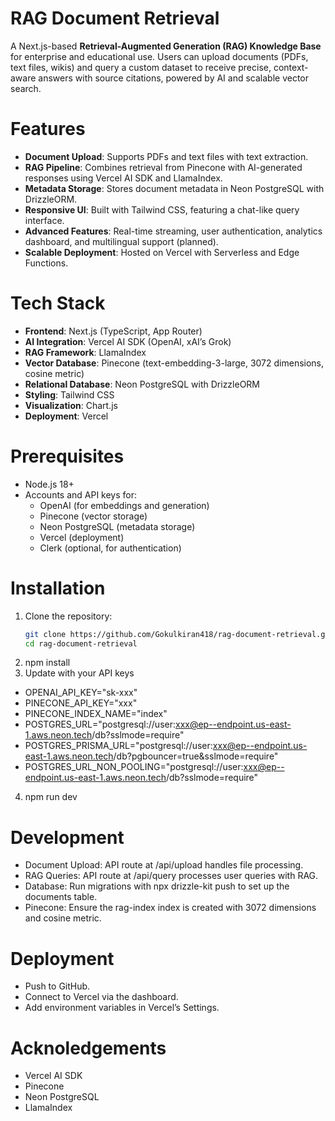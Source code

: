 # RAG Document Retrieval

A Next.js-based **Retrieval-Augmented Generation (RAG) Knowledge Base** for enterprise and educational use. Users can upload documents (PDFs, text files, wikis) and query a custom dataset to receive precise, context-aware answers with source citations, powered by AI and scalable vector search.

# Features
- **Document Upload**: Supports PDFs and text files with text extraction.
- **RAG Pipeline**: Combines retrieval from Pinecone with AI-generated responses using Vercel AI SDK and LlamaIndex.
- **Metadata Storage**: Stores document metadata in Neon PostgreSQL with DrizzleORM.
- **Responsive UI**: Built with Tailwind CSS, featuring a chat-like query interface.
- **Advanced Features**: Real-time streaming, user authentication, analytics dashboard, and multilingual support (planned).
- **Scalable Deployment**: Hosted on Vercel with Serverless and Edge Functions.

# Tech Stack
- **Frontend**: Next.js (TypeScript, App Router)
- **AI Integration**: Vercel AI SDK (OpenAI, xAI’s Grok)
- **RAG Framework**: LlamaIndex
- **Vector Database**: Pinecone (text-embedding-3-large, 3072 dimensions, cosine metric)
- **Relational Database**: Neon PostgreSQL with DrizzleORM
- **Styling**: Tailwind CSS
- **Visualization**: Chart.js
- **Deployment**: Vercel

# Prerequisites
- Node.js 18+
- Accounts and API keys for:
  - OpenAI (for embeddings and generation)
  - Pinecone (vector storage)
  - Neon PostgreSQL (metadata storage)
  - Vercel (deployment)
  - Clerk (optional, for authentication)

# Installation
1. Clone the repository:
   ```bash
   git clone https://github.com/Gokulkiran418/rag-document-retrieval.git
   cd rag-document-retrieval
2. npm install
3. Update with your API keys
- OPENAI_API_KEY="sk-xxx"
- PINECONE_API_KEY="xxx"
- PINECONE_INDEX_NAME="index"
- POSTGRES_URL="postgresql://user:xxx@ep--endpoint.us-east-1.aws.neon.tech/db?sslmode=require"
- POSTGRES_PRISMA_URL="postgresql://user:xxx@ep--endpoint.us-east-1.aws.neon.tech/db?pgbouncer=true&sslmode=require"
- POSTGRES_URL_NON_POOLING="postgresql://user:xxx@ep--endpoint.us-east-1.aws.neon.tech/db?sslmode=require"
4. npm run dev

# Development
- Document Upload: API route at /api/upload handles file processing.
- RAG Queries: API route at /api/query processes user queries with RAG.
- Database: Run migrations with npx drizzle-kit push to set up the documents table.
- Pinecone: Ensure the rag-index index is created with 3072 dimensions and cosine metric.

# Deployment
- Push to GitHub.
- Connect to Vercel via the dashboard.
- Add environment variables in Vercel’s Settings.

# Acknoledgements
- Vercel AI SDK
- Pinecone
- Neon PostgreSQL
- LlamaIndex